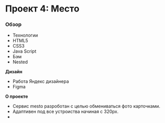 # Проект 4: Место

### Обзор
* Технологии
* HTML5
* CSS3
* Java Script
* Бэм 
* Nested

**Дизайн**

* Работа Яндекс дизайнера
* Figma

**О проекте**
* Сервис mesto разроботан с целью обмениваться фото карточками. 
* Адаптивен под все устроиства начиная с 320px.
* 
